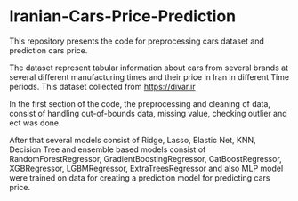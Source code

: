 # Iranian-Cars-Price-Prediction

This repository presents the code for preprocessing cars dataset and prediction cars price.

The dataset represent tabular information about cars from several brands at several different manufacturing times and their price in Iran in different Time periods.
This dataset collected from https://divar.ir 

In the first section of the code, the preprocessing and cleaning of data, consist of handling out-of-bounds data, missing value, checking outlier and ect was done. 

After that several models consist of Ridge, Lasso, Elastic Net, KNN, Decision Tree and ensemble based models consist of RandomForestRegressor, GradientBoostingRegressor, CatBoostRegressor, XGBRegressor, LGBMRegressor, ExtraTreesRegressor and also MLP model  were trained on data for creating a prediction model for predicting cars price.
